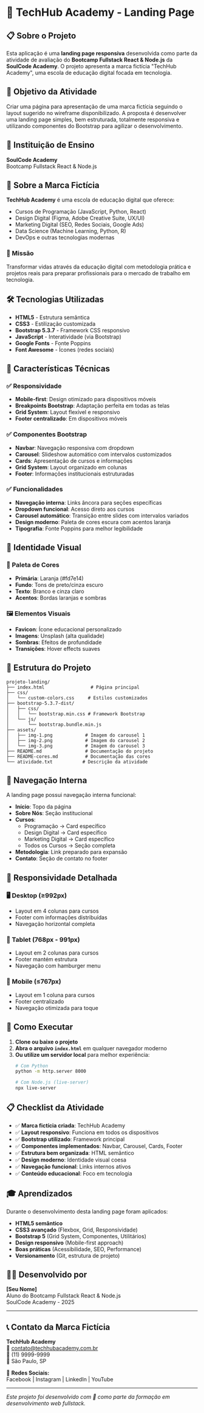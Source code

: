 # 🚀 TechHub Academy - Landing Page

## 📋 Sobre o Projeto

Esta aplicação é uma **landing page responsiva** desenvolvida como parte da atividade de avaliação do **Bootcamp Fullstack React & Node.js** da **SoulCode Academy**. O projeto apresenta a marca fictícia "TechHub Academy", uma escola de educação digital focada em tecnologia.

## 🎯 Objetivo da Atividade

Criar uma página para apresentação de uma marca fictícia seguindo o layout sugerido no wireframe disponibilizado. A proposta é desenvolver uma landing page simples, bem estruturada, totalmente responsiva e utilizando componentes do Bootstrap para agilizar o desenvolvimento.

## 🏫 Instituição de Ensino

**SoulCode Academy**  
Bootcamp Fullstack React & Node.js

## 🎨 Sobre a Marca Fictícia

**TechHub Academy** é uma escola de educação digital que oferece:
- Cursos de Programação (JavaScript, Python, React)
- Design Digital (Figma, Adobe Creative Suite, UX/UI)
- Marketing Digital (SEO, Redes Sociais, Google Ads)
- Data Science (Machine Learning, Python, R)
- DevOps e outras tecnologias modernas

### 🎯 Missão
Transformar vidas através da educação digital com metodologia prática e projetos reais para preparar profissionais para o mercado de trabalho em tecnologia.

## 🛠️ Tecnologias Utilizadas

- **HTML5** - Estrutura semântica
- **CSS3** - Estilização customizada
- **Bootstrap 5.3.7** - Framework CSS responsivo
- **JavaScript** - Interatividade (via Bootstrap)
- **Google Fonts** - Fonte Poppins
- **Font Awesome** - Ícones (redes sociais)

## 📱 Características Técnicas

### ✅ Responsividade
- **Mobile-first**: Design otimizado para dispositivos móveis
- **Breakpoints Bootstrap**: Adaptação perfeita em todas as telas
- **Grid System**: Layout flexível e responsivo
- **Footer centralizado**: Em dispositivos móveis

### ✅ Componentes Bootstrap
- **Navbar**: Navegação responsiva com dropdown
- **Carousel**: Slideshow automático com intervalos customizados
- **Cards**: Apresentação de cursos e informações
- **Grid System**: Layout organizado em colunas
- **Footer**: Informações institucionais estruturadas

### ✅ Funcionalidades
- **Navegação interna**: Links âncora para seções específicas
- **Dropdown funcional**: Acesso direto aos cursos
- **Carousel automático**: Transição entre slides com intervalos variados
- **Design moderno**: Paleta de cores escura com acentos laranja
- **Tipografia**: Fonte Poppins para melhor legibilidade

## 🎨 Identidade Visual

### 🎨 Paleta de Cores
- **Primária**: Laranja (#fd7e14)
- **Fundo**: Tons de preto/cinza escuro
- **Texto**: Branco e cinza claro
- **Acentos**: Bordas laranjas e sombras

### 🖼️ Elementos Visuais
- **Favicon**: Ícone educacional personalizado
- **Imagens**: Unsplash (alta qualidade)
- **Sombras**: Efeitos de profundidade
- **Transições**: Hover effects suaves

## 📂 Estrutura do Projeto

```
projeto-landing/
├── index.html                 # Página principal
├── css/
│   └── custom-colors.css     # Estilos customizados
├── bootstrap-5.3.7-dist/
│   ├── css/
│   │   └── bootstrap.min.css # Framework Bootstrap
│   └── js/
│       └── bootstrap.bundle.min.js
├── assets/
│   ├── img-1.png            # Imagem do carousel 1
│   ├── img-2.png            # Imagem do carousel 2
│   └── img-3.png            # Imagem do carousel 3
├── README.md                # Documentação do projeto
├── README-cores.md          # Documentação das cores
└── atividade.txt           # Descrição da atividade
```

## 🔗 Navegação Interna

A landing page possui navegação interna funcional:

- **Início**: Topo da página
- **Sobre Nós**: Seção institucional
- **Cursos**: 
  - Programação → Card específico
  - Design Digital → Card específico
  - Marketing Digital → Card específico
  - Todos os Cursos → Seção completa
- **Metodologia**: Link preparado para expansão
- **Contato**: Seção de contato no footer

## 📱 Responsividade Detalhada

### 🖥️ Desktop (≥992px)
- Layout em 4 colunas para cursos
- Footer com informações distribuídas
- Navegação horizontal completa

### 📱 Tablet (768px - 991px)
- Layout em 2 colunas para cursos
- Footer mantém estrutura
- Navegação com hamburger menu

### 📱 Mobile (≤767px)
- Layout em 1 coluna para cursos
- Footer centralizado
- Navegação otimizada para toque

## 🚀 Como Executar

1. **Clone ou baixe o projeto**
2. **Abra o arquivo `index.html`** em qualquer navegador moderno
3. **Ou utilize um servidor local** para melhor experiência:
   ```bash
   # Com Python
   python -m http.server 8000
   
   # Com Node.js (live-server)
   npx live-server
   ```

## 📋 Checklist da Atividade

- ✅ **Marca fictícia criada**: TechHub Academy
- ✅ **Layout responsivo**: Funciona em todos os dispositivos
- ✅ **Bootstrap utilizado**: Framework principal
- ✅ **Componentes implementados**: Navbar, Carousel, Cards, Footer
- ✅ **Estrutura bem organizada**: HTML semântico
- ✅ **Design moderno**: Identidade visual coesa
- ✅ **Navegação funcional**: Links internos ativos
- ✅ **Conteúdo educacional**: Foco em tecnologia

## 🎓 Aprendizados

Durante o desenvolvimento desta landing page foram aplicados:

- **HTML5 semântico**
- **CSS3 avançado** (Flexbox, Grid, Responsividade)
- **Bootstrap 5** (Grid System, Componentes, Utilitários)
- **Design responsivo** (Mobile-first approach)
- **Boas práticas** (Acessibilidade, SEO, Performance)
- **Versionamento** (Git, estrutura de projeto)

## 👨‍🎓 Desenvolvido por

**[Seu Nome]**  
Aluno do Bootcamp Fullstack React & Node.js  
SoulCode Academy - 2025

---

## 📞 Contato da Marca Fictícia

**TechHub Academy**  
📧 contato@techhubacademy.com.br  
📱 (11) 9999-9999  
📍 São Paulo, SP  

🔗 **Redes Sociais:**  
Facebook | Instagram | LinkedIn | YouTube

---

*Este projeto foi desenvolvido com 💙 como parte da formação em desenvolvimento web fullstack.*
